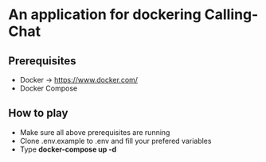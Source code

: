 # An application for dockering Calling-Chat

## Prerequisites 
- Docker -> https://www.docker.com/
- Docker Compose

## How to play
- Make sure all above prerequisites are running  
- Clone .env.example to .env and fill your prefered variables  
- Type **docker-compose up -d** 
